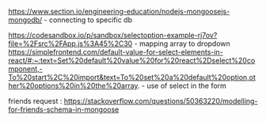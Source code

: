 https://www.section.io/engineering-education/nodejs-mongoosejs-mongodb/ - connecting to specific db

https://codesandbox.io/p/sandbox/selectoption-example-rj7ov?file=%2Fsrc%2FApp.js%3A45%2C30 - mapping array to dropdown
https://simplefrontend.com/default-value-for-select-elements-in-react/#:~:text=Set%20default%20value%20for%20react%2Dselect%20component,-To%20start%2C%20import&text=To%20set%20a%20default%20option,other%20options%20in%20the%20array. - use of select in the form

friends request : https://stackoverflow.com/questions/50363220/modelling-for-friends-schema-in-mongoose
